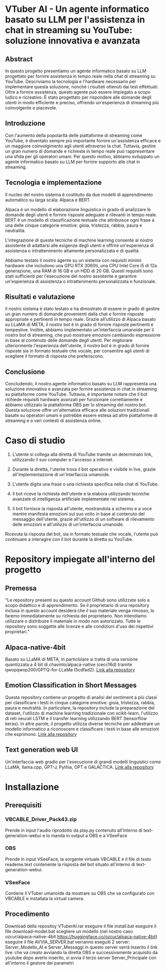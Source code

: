 

# VTuber AI - Un agente informatico basato su LLM per l'assistenza in chat in streaming su YouTube: soluzione innovativa e avanzata

## Abstract

In questo progetto presentiamo un agente informatico basato su LLM progettato per fornire assistenza in tempo reale nella chat di streaming su YouTube. Descriviamo la tecnologia e l'hardware necessario per implementare questa soluzione, nonché i risultati ottenuti dai test effettuati. Oltre a fornire assistenza, questo agente può essere impiegato a scopo ludico e ricreativo. È stato progettato per rispondere alle domande degli utenti in modo efficiente e preciso, offrendo un'esperienza di streaming più coinvolgente e piacevole.

## Introduzione

Con l'aumento della popolarità delle piattaforme di streaming come YouTube, è diventato sempre più importante fornire un'assistenza efficace e un maggiore coinvolgimento agli utenti attraverso la chat. Tuttavia, gestire un gran numero di domande e richieste in tempo reale può rappresentare una sfida per gli operatori umani. Per questo motivo, abbiamo sviluppato un agente informatico basato su LLM per fornire supporto alle chat in streaming.

## Tecnologia e implementazione

Il nucleo del nostro sistema è costituito da due modelli di apprendimento automatico su larga scala: Alpaca e BERT.

Alpaca è un modello di elaborazione linguistica in grado di analizzare le domande degli utenti e fornire risposte adeguate e rilevanti in tempo reale. BERT è un modello di classificazione testuale che attribuisce ogni frase a una delle cinque categorie emotive: gioia, tristezza, rabbia, paura e neutralità.

L'integrazione di queste tecniche di machine learning consente al nostro assistente di adattarsi alle esigenze degli utenti e offrire un'esperienza di assistenza o intrattenimento altamente personalizzata e di qualità.

Abbiamo testato il nostro agente su un sistema con requisiti minimi hardware che includono una GPU RTX 3060ti, una CPU Intel Core i5 di 12a generazione, una RAM di 16 GB e un HDD di 20 GB. Questi requisiti sono stati sufficienti per l'esecuzione del nostro assistente e garantire un'esperienza di assistenza o intrattenimento personalizzata e funzionale.

## Risultati e valutazione

Il nostro sistema è stato testato e ha dimostrato di essere in grado di gestire un gran numero di domande provenienti dalla chat e fornire risposte appropriate e pertinenti in tempo reale. 
Grazie all'utilizzo di Alpaca basato su LLaMA di META, il nostro bot è in grado di fornire risposte pertinenti e tempestive. 
Inoltre, abbiamo implementato un'interfaccia umanoide per il nostro bot di streaming, che può mostrare emozioni cambiando espressione in base al contenuto delle domande degli utenti. 
Per migliorare ulteriormente l'esperienza dell'utente, il nostro bot è in grado di fornire risposte sia in formato testuale che vocale, per consentire agli utenti di scegliere il formato di risposta che preferiscono. 

## Conclusione

Concludendo, il nostro agente informatico basato su LLM rappresenta una soluzione innovativa e avanzata per fornire assistenza in chat in streaming su piattaforme come YouTube. Tuttavia, è importante notare che il bot richiede requisiti hardware avanzati per funzionare correttamente e abbiamo utilizzato la piattaforma OBS per lo streaming del nostro bot. Questa soluzione offre un'alternativa efficace alle soluzioni tradizionali basate su operatori umani e potrebbe essere estesa ad altre piattaforme di streaming e a vari contesti di assistenza online.


# Caso di studio

1. L'utente si collega alla diretta di YouTube tramite un determinato link, utilizzando il suo computer e l'accesso a internet.

2. Durante la diretta, l'utente trova il bot operativo e visibile in live, grazie all'implementazione di un'interfaccia umanoide.

3. L'utente digita una frase o una richiesta specifica nella chat di YouTube.

4. Il bot riceve la richiesta dell'utente e la elabora utilizzando tecniche avanzate di intelligenza artificiale implementate nel sistema.

5. Il bot fornisce la risposta all'utente, mostrandola a schermo e a voce mentre manifesta emozioni sul suo volto in base al contenuto del messaggio dell'utente, grazie all'utilizzo di un software di rilevamento delle emozioni e all'utilizzo di un'interfaccia umanoide.

Ricevuta la risposta del bot, sia in formato testuale che vocale, l'utente può continuare a interagire con il bot durante la diretta su YouTube.

# Repository impiegate all'interno del progetto

## Premessa
"Le repository presenti su questo account Github sono utilizzate solo a scopo didattico e di apprendimento. Se il proprietario di una repository inclusa in questo account desidera che il suo materiale venga rimosso, lo faremo immediatamente su richiesta del proprietario. Non intendiamo utilizzare o distribuire il materiale in modo non autorizzato. Tutte le repository sono soggette alle licenze e alle condizioni d'uso dei rispettivi proprietari."

## Alpaca-native-4bit
Basato su LLaMA di META, in particlolare si tratta di una versione quantizzata a 4 bit di chavinlo/alpaca-native (cecc16d) tramite qwopqwop200/GPTQ-for-LLaMa (5cdfad2).
[Link alla repository](https://huggingface.co/ozcur/alpaca-native-4bit "Link alla repository")

## Emotion Classification in Short Messages
Questa repository contiene un progetto di analisi del sentiment a più classi per classificare i testi in cinque categorie emotive: gioia, tristezza, rabbia, paura e neutralità. 
In particolare, la repository include la preparazione del dataset, l'utilizzo di machine learning tradizionale con scikit-learn, l'utilizzo di reti neurali LSTM e il transfer learning utilizzando BERT (tensorflow keras). 
In altre parole, il progetto utilizza diverse tecniche per addestrare un modello informatico a riconoscere e classificare i testi in base alle emozioni che esprimono.
[Link alla repository](https://github.com/lukasgarbas/nlp-text-emotion "Link alla repository")

## Text generation web UI
Un'interfaccia web gradio per l'esecuzione di grandi modelli linguistici come LLaMA, llama.cpp, GPT-J, Pythia, OPT e GALACTICA.
[Link alla repository](https://github.com/oobabooga/text-generation-webui "Link alla repository")

# Installazione

## Prerequisiti

### VBCABLE_Driver_Pack43.zip

Prende in input l'audio riprodotto da play.py contenuto all'interno di text-generation-webui e lo manda in output a OBS e a VSeeFace

### OBS

Prende in input VSeeFace, la sorgente virtuale VBCABLE e il file di testo reademe.text contenente la risposta del bot situato all'interno di text-generation-webui.

### VSeeFace
Contiene il VTuber umanoide da mostrare su OBS che va configurato con VBCABLE e installata la virtual camera.

## Procedimento
Download della repositoy VTuberAI.rar
eseguire il file install.bat
eseguire il file download-model.bat
scegliere un modello (nel nostro caso ozcur/alpaca-native-4bit https://huggingface.co/ozcur/alpaca-native-4bit)
eseguire il file AVVIA_SERVER.bat
verranno eseguiti 2 server:
Server_Modello_AI
e Server_Messaggi
in questo server verrà inserito il link live: che va creato avviando la diretta OBS e successivamente acquisito da youtube
dopo averlo inserito, si avvia il terzo server Server_Principale
con all'interno il gestore dei parametri
